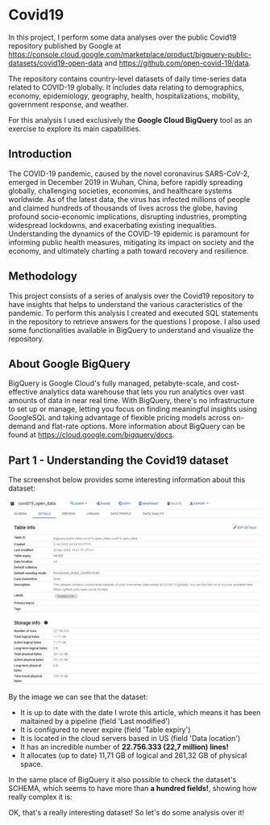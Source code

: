 # Covid19
In this project, I perform some data analyses over the public Covid19 repository published by Google at https://console.cloud.google.com/marketplace/product/bigquery-public-datasets/covid19-open-data and https://github.com/open-covid-19/data.

The repository contains country-level datasets of daily time-series data related to COVID-19 globally. It includes data relating to demographics, economy, epidemiology, geography, health, hospitalizations, mobility, government response, and weather.

For this analysis I used exclusively the **Google Cloud BigQuery** tool as an exercise to explore its main capabilities.

## Introduction
The COVID-19 pandemic, caused by the novel coronavirus SARS-CoV-2, emerged in December 2019 in Wuhan, China, before rapidly spreading globally, challenging societies, economies, and healthcare systems worldwide. As of the latest data, the virus has infected millions of people and claimed hundreds of thousands of lives across the globe, having profound socio-economic implications, disrupting industries, prompting widespread lockdowns, and exacerbating existing inequalities. Understanding the dynamics of the COVID-19 epidemic is paramount for informing public health measures, mitigating its impact on society and the economy, and ultimately charting a path toward recovery and resilience.

## Methodology
This project consists of a series of analysis over the Covid19 repository to have insights that helps to understand the various caracteristics of the pandemic. To perform this analysis I created and executed SQL statements in the repository to retrieve answers for the questions I propose. I also used some functionalities available in BigQuery to understand and visualize the repository.

## About Google BigQuery
BigQuery is Google Cloud's fully managed, petabyte-scale, and cost-effective analytics data warehouse that lets you run analytics over vast amounts of data in near real time. With BigQuery, there's no infrastructure to set up or manage, letting you focus on finding meaningful insights using GoogleSQL and taking advantage of flexible pricing models across on-demand and flat-rate options. More information about BigQuery can be found at https://cloud.google.com/bigquery/docs.

## Part 1 - Understanding the Covid19 dataset
The screenshot below provides some interesting information about this dataset:

![dataset](images/covid19_dataset_details.png)

By the image we can see that the dataset:
* It is up to date with the date I wrote this article, which means it has been maitained by a pipeline (field 'Last modified')
* It is configured to never expire (field 'Table expiry')
* It is located in the cloud servers based in US (field 'Data location')
* It has an incredible number of **22.756.333 (22,7 million) lines!**
* It allocates (up to date) 11,71 GB of logical and 261,32 GB of physical space.

In the same place of BigQuery it also possible to check the dataset's SCHEMA, which seems to have more than **a hundred fields!**, showing how really complex it is:



OK, that's a really interesting dataset! So let's do some analysis over it!
